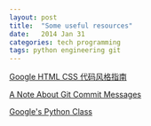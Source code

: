```yaml
---
layout: post
title:  "Some useful resources"
date:   2014 Jan 31
categories: tech programming
tags: python engineering git
---
```


[Google HTML CSS 代码风格指南](/res/pages/Google_HTML_CSS代码风格指南.html)

[A Note About Git Commit Messages](/res/pages/A_Note_About_Git_Commit_Messages.html)

[Google's Python Class](https://developers.google.com/edu/python/)

<!--more-->
